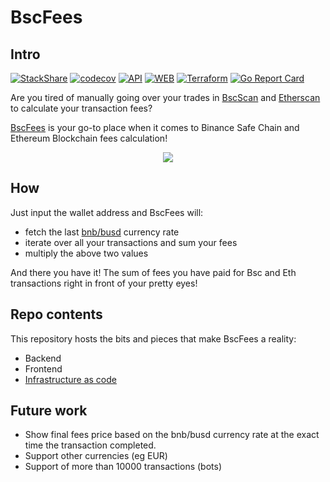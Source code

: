 # BscFees

## Intro

[![StackShare](http://img.shields.io/badge/tech-stack-0690fa.svg?style=flat)](https://stackshare.io/bscfees/bscfees) 
[![codecov](https://codecov.io/gh/katsadim/bscfees/branch/main/graph/badge.svg)](https://codecov.io/gh/katsadim/bscfees)
[![API](https://github.com/katsadim/bscfees/workflows/API/badge.svg)](https://github.com/katsadim/bscfees/workflows/API/badge.svg) 
[![WEB](https://github.com/katsadim/bscfees/workflows/WEB/badge.svg)](https://github.com/katsadim/bscfees/workflows/WEB/badge.svg) 
[![Terraform](https://github.com/katsadim/bscfees/workflows/TF/badge.svg)](https://github.com/katsadim/bscfees/workflows/TF/badge.svg) 
[![Go Report Card](https://goreportcard.com/badge/github.com/katsadim/bscfees)](https://goreportcard.com/report/github.com/katsadim/bscfees)

Are you tired of manually going over your trades in [BscScan](https://bscscan.com/) and [Etherscan](https://etherscan.com) 
to calculate your transaction fees?

[BscFees](https://bscfees.com) is your go-to place when it comes to Binance Safe Chain and Ethereum Blockchain fees calculation!

<p align="center">
  <img src="/res/site.webp">
</p>

## How

Just input the wallet address and BscFees will:

* fetch the last [bnb/busd](https://www.binance.com/en/trade/BNB_BUSD) currency rate
* iterate over all your transactions and sum your fees
* multiply the above two values

And there you have it! The sum of fees you have paid for Bsc and Eth transactions right in front of your pretty eyes! 

## Repo contents

This repository hosts the bits and pieces that make BscFees a reality:

* Backend
* Frontend
* [Infrastructure as code](tf/)

## Future work

* Show final fees price based on the bnb/busd currency rate at the exact time the transaction completed.
* Support other currencies (eg EUR)
* Support of more than 10000 transactions (bots)
